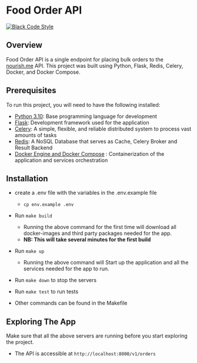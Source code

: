 # Food Order API

[![Black Code Style](https://img.shields.io/badge/code%20style-black-000000.svg)](https://github.com/ambv/black)

## Overview

Food Order API is a single endpoint for placing bulk orders to the [nourish.me](https://nourish.me) API. This project was built using Python, Flask, Redis, Celery, Docker, and Docker Compose.

## Prerequisites

To run this project, you will need to have the following installed:

- [Python 3.10](https://python.org): Base programming language for development
- [Flask](https://flask.palletsprojects.com/en/2.0.x/): Development framework used for the application
- [Celery](https://github.com/celery/celery): A simple, flexible, and reliable distributed system to process vast amounts of tasks
- [Redis](https://github.com/redis/redis-py): A NoSQL Database that serves as Cache, Celery Broker and Result Backend
- [Docker Engine and Docker Compose](https://www.docker.com/) : Containerization of the application and services orchestration

## Installation

- create a .env file with the variables in the .env.example file
  - `cp env.example .env`

- Run `make build`

  - Running the above command for the first time will download all docker-images and third party packages needed for the app.
  - **NB: This will take several minutes for the first build**

- Run `make up`

  - Running the above command will Start up the application and all the services needed for the app to run.

- Run `make down` to stop the servers

- Run `make test` to run tests

- Other commands can be found in the Makefile

## Exploring The App

Make sure that all the above servers are running before you start exploring the project.

- The API is accessible at `http://localhost:8000/v1/orders`
